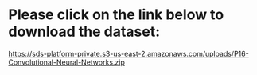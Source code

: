 # Please click on the link below to download the dataset:
https://sds-platform-private.s3-us-east-2.amazonaws.com/uploads/P16-Convolutional-Neural-Networks.zip
